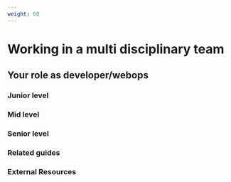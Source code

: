 ```yaml
---
weight: 60
---
```


# Working in a multi disciplinary team


## Your role as developer/webops

### Junior level

### Mid level

### Senior level

### Related guides

### External Resources
